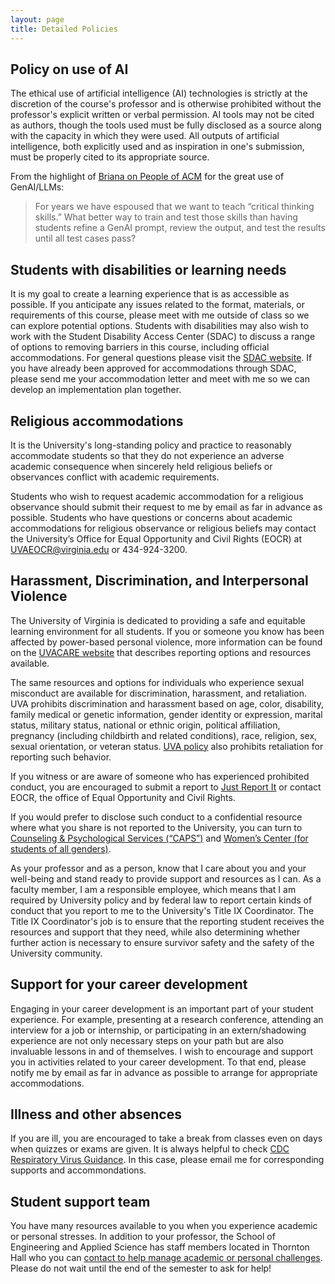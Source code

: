 ```yaml
---
layout: page
title: Detailed Policies
---
```



Policy on use of AI
--------------------------------------------

The ethical use of artificial intelligence (AI) technologies is strictly at the discretion of the course's professor and is otherwise prohibited without the professor's explicit written or verbal permission. AI tools may not be cited as authors, though the tools used must be fully disclosed as a source along with the capacity in which they were used. All outputs of artificial intelligence, both explicitly used and as inspiration in one's submission, must be properly cited to its appropriate source.

From the highlight of [Briana on People of ACM](https://www.acm.org/articles/people-of-acm/2023/briana-morrison) for the great use of GenAI/LLMs:

> For years we have espoused that we want to teach “critical thinking skills.” 
> What better way to train and test those skills than 
> having students refine a GenAI prompt, review the output, 
> and test the results until all test cases pass?


Students with disabilities or learning needs
--------------------------------------------

It is my goal to create a learning experience that is as accessible as possible. If you anticipate any issues related to the format, materials, or requirements of this course, please meet with me outside of class so we can explore potential options. Students with disabilities may also wish to work with the Student Disability Access Center (SDAC) to discuss a range of options to removing barriers in this course, including official accommodations. For general questions please visit the [SDAC website](https://www.studenthealth.virginia.edu/SDAC). If you have already been approved for accommodations through SDAC, please send me your accommodation letter and meet with me so we can develop an implementation plan together.

Religious accommodations
------------------------

It is the University's long-standing policy and practice to reasonably accommodate students so that they do not experience an adverse academic consequence when sincerely held religious beliefs or observances conflict with academic requirements.

Students who wish to request academic accommodation for a religious observance should submit their request to me by email as far in advance as possible. Students who have questions or concerns about academic accommodations for religious observance or religious beliefs may contact the University’s Office for Equal Opportunity and Civil Rights (EOCR) at UVAEOCR@virginia.edu or 434-924-3200.

Harassment, Discrimination, and Interpersonal Violence
------------------------

The University of Virginia is dedicated to providing a safe and equitable learning environment for all students. If you or someone you know has been affected by power-based personal violence, more information can be found on the [UVACARE website](https://cavcare.virginia.edu/) that describes reporting options and resources available.

The same resources and options for individuals who experience sexual misconduct are available for discrimination, harassment, and retaliation. UVA prohibits discrimination and harassment based on age, color, disability, family medical or genetic information, gender identity or expression, marital status, military status, national or ethnic origin, political affiliation, pregnancy (including childbirth and related conditions), race, religion, sex, sexual orientation, or veteran status. [UVA policy](https://uvapolicy.virginia.edu/policy/HRM-010) also prohibits retaliation for reporting such behavior.

If you witness or are aware of someone who has experienced prohibited conduct, you are encouraged to submit a report to [Just Report It](justreportit.virginia.edu) or contact EOCR, the office of Equal Opportunity and Civil Rights.

If you would prefer to disclose such conduct to a confidential resource where what you share is not reported to the University, you can turn to [Counseling & Psychological Services (“CAPS”)](https://www.studenthealth.virginia.edu/CAPS) and [Women’s Center (for students of all genders)](https://womenscenter.virginia.edu/counseling/our-counseling-services).

As your professor and as a person, know that I care about you and your well-being and stand ready to provide support and resources as I can. As a faculty member, I am a responsible employee, which means that I am required by University policy and by federal law to report certain kinds of conduct that you report to me to the University's Title IX Coordinator. The Title IX Coordinator's job is to ensure that the reporting student receives the resources and support that they need, while also determining whether further action is necessary to ensure survivor safety and the safety of the University community. 

Support for your career development
------------------------

Engaging in your career development is an important part of your student experience. For example, presenting at a research conference, attending an interview for a job or internship, or participating in an extern/shadowing experience are not only necessary steps on your path but are also invaluable lessons in and of themselves. I wish to encourage and support you in activities related to your career development. To that end, please notify me by email as far in advance as possible to arrange for appropriate accommodations.

Illness and other absences
------------------------

If you are ill, you are encouraged to take a break from classes even on days when quizzes or exams are given. It is always helpful to check [CDC Respiratory Virus Guidance](https://www.cdc.gov/respiratory-viruses/guidance/). In this case, please email me for corresponding supports and accommondations.

Student support team
------------------------

You have many resources available to you when you experience academic or personal stresses. In addition to your professor, the School of Engineering and Applied Science has staff members located in Thornton Hall who you can [contact to help manage academic or personal challenges](https://engineering.virginia.edu/about/offices/office-graduate-programs/student-support-services). Please do not wait until the end of the semester to ask for help! 
